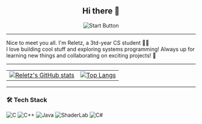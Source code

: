 <div align="center">

## Hi there 👋

<img src="https://c2.img.netmarble.kr/web/_event/2012/moma/1127/img/evt5/bt_start.gif" alt="Start Button" />

</div>

---

Nice to meet you all. I'm Reletz, a 3td-year CS student 👨‍💻  
I love building cool stuff and exploring systems programming!
Always up for learning new things and collaborating on exciting projects! 🚀

---

<table align="center">
  <tr>
    <td align="center">
      <a href="https://github.com/anuraghazra/github-readme-stats">
        <img src="https://github-readme-stats.vercel.app/api?username=reletz&show_icons=true&theme=radical" alt="Reletz's GitHub stats" />
      </a>
    </td>
    <td align="center">
      <a href="https://github.com/anuraghazra/github-readme-stats">
        <img src="https://github-readme-stats.vercel.app/api/top-langs/?username=reletz&layout=compact&theme=radical" alt="Top Langs" />
      </a>
    </td>
  </tr>
</table>

---

### 🛠️ Tech Stack

![C](https://img.shields.io/badge/C-00599C?style=flat&logo=c&logoColor=white)
![C++](https://img.shields.io/badge/C++-00599C?style=flat&logo=c%2B%2B&logoColor=white)
![Java](https://img.shields.io/badge/Java-007396?style=flat&logo=java&logoColor=white)
![ShaderLab](https://img.shields.io/badge/ShaderLab-222222?style=flat&logo=unity&logoColor=white)
![C#](https://img.shields.io/badge/C%23-239120?style=flat&logo=c-sharp&logoColor=white)
